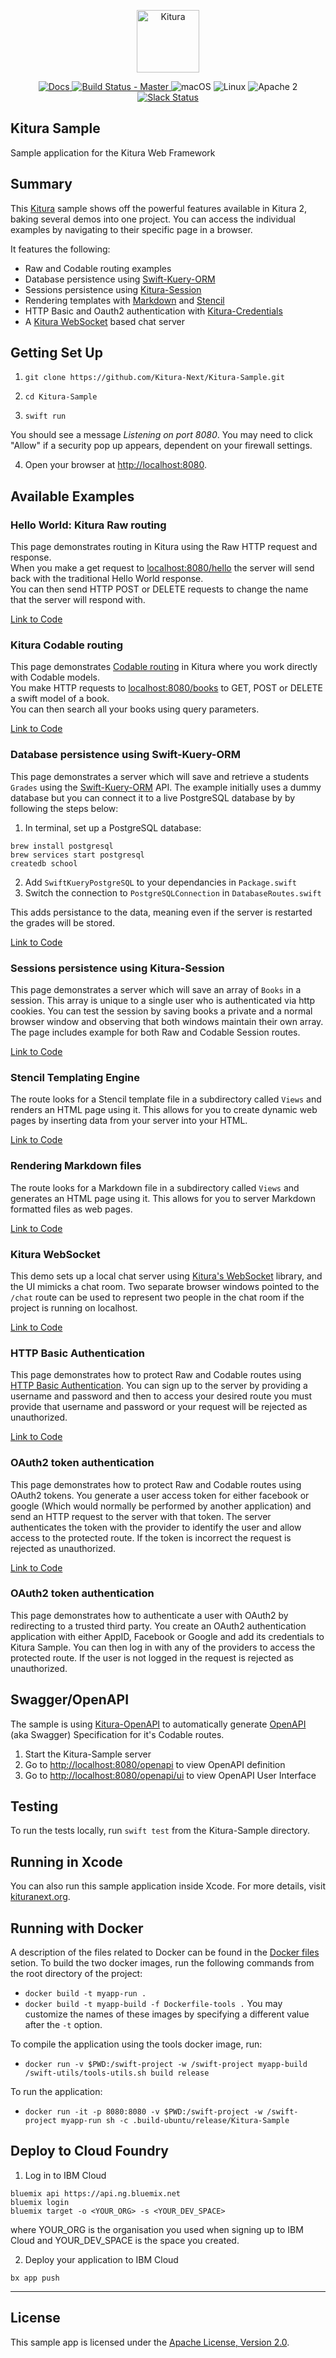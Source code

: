 <p align="center">
    <a href="http://kituranext.org/">
        <img src="https://raw.githubusercontent.com/Kitura-Next/Kitura/master/Sources/Kitura/resources/kitura-bird.svg?sanitize=true" height="100" alt="Kitura">
    </a>
</p>

<p align="center">
    <a href="http://www.kituranext.org/">
    <img src="https://img.shields.io/badge/docs-kitura-1FBCE4.svg" alt="Docs">
    </a>
    <a href="https://travis-ci.org/Kitura-Next/Kitura-Sample">
    <img src="https://travis-ci.org/Kitura-Next/Kitura-Sample.svg?branch=master" alt="Build Status - Master">
    </a>
    <img src="https://img.shields.io/badge/os-macOS-green.svg?style=flat" alt="macOS">
    <img src="https://img.shields.io/badge/os-linux-green.svg?style=flat" alt="Linux">
    <img src="https://img.shields.io/badge/license-Apache2-blue.svg?style=flat" alt="Apache 2">
    <a href="http://swift-at-ibm-slack.mybluemix.net/">
    <img src="http://swift-at-ibm-slack.mybluemix.net/badge.svg" alt="Slack Status">
    </a>
</p>

## Kitura Sample

Sample application for the Kitura Web Framework

## Summary

This [Kitura](https://github.com/Kitura-Next/Kitura/) sample shows off the powerful features available in Kitura 2, baking several demos into one project. You can access the individual examples by navigating to their specific page in a browser.


It features the following:

* Raw and Codable routing examples
* Database persistence using [Swift-Kuery-ORM](https://github.com/Kitura-Next/Swift-Kuery-ORM)
* Sessions persistence using [Kitura-Session](https://github.com/Kitura-Next/Kitura-Session)
* Rendering templates with [Markdown](https://github.com/Kitura-Next/Kitura-Markdown) and [Stencil](https://github.com/Kitura-Next/Kitura-StencilTemplateEngine)
* HTTP Basic and Oauth2 authentication with [Kitura-Credentials](https://github.com/Kitura-Next/Kitura-Credentials)
* A [Kitura WebSocket](https://github.com/Kitura-Next/Kitura-WebSocket) based chat server

## Getting Set Up

1. `git clone https://github.com/Kitura-Next/Kitura-Sample.git`

2.  `cd Kitura-Sample`

3. `swift run`

  You should see a message _Listening on port 8080_. You may need to click "Allow" if a security pop up appears, dependent on your firewall settings.

4. Open your browser at [http://localhost:8080](http://localhost:8080).

## Available Examples

### Hello World: Kitura Raw routing

This page demonstrates routing in Kitura using the Raw HTTP request and response.  
When you make a get request to [localhost:8080/hello](http://localhost:8080/hello) the server will send back with the traditional Hello World response.  
You can then send HTTP POST or DELETE requests to change the name that the server will respond with.

[Link to Code](https://github.com/Kitura-Next/Kitura-Sample/blob/master/Sources/Application/Routes/HelloWorldRoutes.swift)

### Kitura Codable routing

This page demonstrates [Codable routing](https://developer.ibm.com/swift/2017/10/30/codable-routing/) in Kitura where you work directly with Codable models.  
You make HTTP requests to [localhost:8080/books](http://localhost:8080/book) to GET, POST or DELETE a swift model of a book.  
You can then search all your books using query parameters.

[Link to Code](https://github.com/Kitura-Next/Kitura-Sample/blob/master/Sources/Application/Routes/CodableRoutes.swift)

### Database persistence using Swift-Kuery-ORM

This page demonstrates a server which will save and retrieve a students `Grades` using the [Swift-Kuery-ORM](https://github.com/Kitura-Next/Swift-Kuery-ORM) API. 
The example initially uses a dummy database but you can connect it to a live PostgreSQL database by by following the steps below:

1. In terminal, set up a PostgreSQL database:
```
brew install postgresql
brew services start postgresql
createdb school
```

2. Add `SwiftKueryPostgreSQL` to your dependancies in `Package.swift`
3. Switch the connection to `PostgreSQLConnection` in `DatabaseRoutes.swift`

This adds persistance to the data, meaning even if the server is restarted the grades will be stored.

[Link to Code](https://github.com/Kitura-Next/Kitura-Sample/blob/master/Sources/Application/Routes/DatabaseRoutes.swift)

### Sessions persistence using Kitura-Session

This page demonstrates a server which will save an array of `Books` in a session. This array is unique to a single user who is authenticated via http cookies. You can test the session by saving books a private and a normal browser window and observing that both windows maintain their own array. The page includes example for both Raw and Codable Session routes.

[Link to Code](https://github.com/Kitura-Next/Kitura-Sample/blob/master/Sources/Application/Routes/SessionsRoutes.swift)

### Stencil Templating Engine

The route looks for a Stencil template file in a subdirectory called `Views` and renders an HTML page using it. This allows for you to create dynamic web pages by inserting data from your server into your HTML.

[Link to Code](https://github.com/Kitura-Next/Kitura-Sample/blob/master/Sources/Application/Routes/StencilRoutes.swift)

### Rendering Markdown files

The route looks for a Markdown file in a subdirectory called `Views` and generates an HTML page using it. This allows for you to server Markdown formatted files as web pages.

[Link to Code](https://github.com/Kitura-Next/Kitura-Sample/blob/master/Sources/Application/Routes/MarkdownRoutes.swift)

### Kitura WebSocket

This demo sets up a local chat server using [Kitura's WebSocket](https://github.com/Kitura-Next/Kitura-WebSocket/) library, and the UI mimicks a chat room. Two separate browser windows pointed to the `/chat` route can be used to represent two people in the chat room if the project is running on localhost.

[Link to Code](https://github.com/Kitura-Next/Kitura-Sample/blob/master/Sources/ChatService/ChatService.swift)

### HTTP Basic Authentication

This page demonstrates how to protect Raw and Codable routes using [HTTP Basic Authentication](https://developer.mozilla.org/en-US/docs/Web/HTTP/Authentication#Basic_authentication_scheme). You can sign up to the server by providing a username and password and then to access your desired route you must provide that username and password or your request will be rejected as unauthorized.

[Link to Code](https://github.com/Kitura-Next/Kitura-Sample/blob/master/Sources/Application/Routes/BasicAuthRoutes.swift)

### OAuth2 token authentication

This page demonstrates how to protect Raw and Codable routes using OAuth2 tokens. You generate a user access token for either facebook or google (Which would normally be performed by another application) and send an HTTP request to the server with that token. The server authenticates the token with the provider to identify the user and allow access to the protected route. If the token is incorrect the request is rejected as unauthorized.

[Link to Code](https://github.com/Kitura-Next/Kitura-Sample/blob/master/Sources/Application/Routes/TokenAuthRoutes.swift)

### OAuth2 token authentication

This page demonstrates how to authenticate a user with OAuth2 by redirecting to a trusted third party. You create an OAuth2 authentication application with either AppID, Facebook or Google and add its credentials to Kitura Sample. You can then log in with any of the providers to access the protected route. If the user is not logged in the request is rejected as unauthorized.

## Swagger/OpenAPI

The sample is using [Kitura-OpenAPI](https://github.com/Kitura-Next/Kitura-OpenAPI) to automatically generate [OpenAPI](https://www.openapis.org/) (aka Swagger) Specification for it's Codable routes.

1. Start the Kitura-Sample server
2. Go to [http://localhost:8080/openapi](http://localhost:8080/openapi) to view OpenAPI definition
3. Go to [http://localhost:8080/openapi/ui](http://localhost:8080/openapi/ui) to view OpenAPI User Interface

## Testing
To run the tests locally, run `swift test` from the Kitura-Sample directory.

## Running in Xcode

You can also run this sample application inside Xcode. For more details, visit [kituranext.org](https://www.kituranext.org/guides/building/xcodebuild.html).

## Running with Docker
A description of the files related to Docker can be found in the [Docker files](#docker-files) setion. To build the two docker images, run the following commands from the root directory of the project:
* `docker build -t myapp-run .`
* `docker build -t myapp-build -f Dockerfile-tools .`
You may customize the names of these images by specifying a different value after the `-t` option.

To compile the application using the tools docker image, run:
* `docker run -v $PWD:/swift-project -w /swift-project myapp-build /swift-utils/tools-utils.sh build release`

To run the application:
* `docker run -it -p 8080:8080 -v $PWD:/swift-project -w /swift-project myapp-run sh -c .build-ubuntu/release/Kitura-Sample`

## Deploy to Cloud Foundry

1. Log in to IBM Cloud

```
bluemix api https://api.ng.bluemix.net
bluemix login
bluemix target -o <YOUR_ORG> -s <YOUR_DEV_SPACE>
```

where YOUR_ORG is the organisation you used when signing up to IBM Cloud and YOUR_DEV_SPACE is the space you created.

2. Deploy your application to IBM Cloud

```
bx app push
```

---

## License

This sample app is licensed under the [Apache License, Version 2.0](LICENSE.txt).
